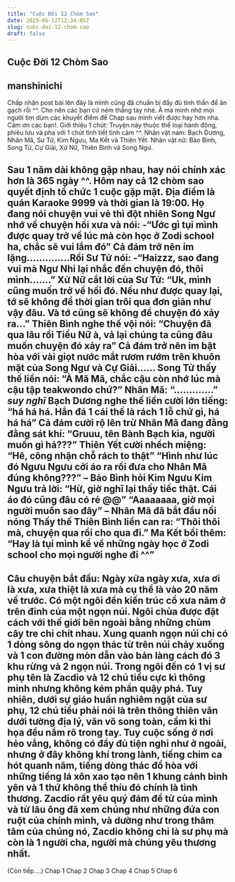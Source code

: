 ```yaml
---
title: "Cuộc Đời 12 Chòm Sao"
date: 2025-06-12T12:34:05Z
slug: cuoc-doi-12-chom-sao
draft: false
---
```


## Cuộc Đời 12 Chòm Sao

## manshinichi

Chấp nhận post bài lên đây là mình cũng đã chuẩn bị đầy đủ tinh thần để ăn gạch rồi ^^. Cho nên các bạn cứ ném thẳng tay nhé. À mà mình nhờ mọi người tìm dùm các khuyết điểm để Chap sau mình viết được hay hơn nha. Cảm ơn các bạn!.
Giới thiệu 1 chút: Truyện này thuộc thể loại hành động, phiêu lưu và pha với 1 chút tình tiết tình cảm ^^.
Nhân vật nam: Bạch Dương, Nhân Mã, Sư Tử, Kim Ngưu, Ma Kết và Thiên Yết.
Nhân vật nữ: Bảo Bình, Song Tử, Cự Giải, Xử Nữ, Thiên Bình và Song Ngư.
 
Sau 1 năm dài không gặp nhau, hay nói chính xác hơn là 365 ngày ^^. Hôm nay cả 12 chòm sao quyết định tổ chức 1 cuộc gặp mặt. Địa điểm là quán Karaoke 9999 và thời gian là 19:00.
Họ đang nói chuyện vui vẻ thì đột nhiên Song Ngư nhớ về chuyện hồi xưa và nói:
-“Ước gì tụi mình được quay trở về lúc mà còn học ở Zodi school ha, chắc sẽ vui lắm đó”
Cả đám trở nên im lặng…………..Rồi Sư Tử nói:
-“Haizzz, sao đang vui mà Ngư Nhi lại nhắc đến chuyện đó, thôi mình…….”
Xử Nữ cắt lời của Sư Tử: “Uk, mình cũng muốn trở về hồi đó. Nếu như được quay lại, tớ sẽ không để thời gian trôi qua đơn giản như vậy đâu. Và tớ cũng sẽ không để chuyện đó xảy ra…”
Thiên Bình nghe thế vội nói: “Chuyện đã qua lâu rồi Tiểu Nữ à, vả lại chúng ta cũng đâu muốn chuyện đó xảy ra”
Cả đám trở nên im bật hòa với vài giọt nước mắt rươm rướm trên khuôn mặt của Song Ngư và Cự Giải……
Song Tử thấy thế liền nói: “À Mã Mã, chắc cậu còn nhớ lúc mà cậu tập teakwondo chứ?”
Nhân Mã: “………….” *suy nghĩ*
Bạch Dương nghe thế liền cười lớn tiếng: “há há há. Hắn đá 1 cái thế là rách 1 lỗ chứ gì, há há há”
Cả đám cười rộ lên trừ Nhân Mã đang đằng đằng sát khí:
“Gruuu, tên Bành Bạch kia, người muốn gì hả???”
Thiên Yết cười nhếch miệng: “Hê, công nhận chỗ rách to thật”
“Hình như lúc đó Ngưu Ngưu cởi áo ra rồi đưa cho Nhân Mã đúng không???” – Bảo Bình hỏi Kim Ngưu
Kim Ngưu trả lời: “Hừ, giờ nghĩ lại thấy tiếc thật. Cái áo đó cũng đâu có rẻ @@”
“Aaaaaaaa, giờ mọi người muốn sao đây” – Nhân Mã đã bắt đầu nổi nóng
Thấy thế Thiên Bình liền can ra: “Thôi thôi mà, chuyện qua rồi cho qua đi.”
Ma Kết bồi thêm: “Hay là tụi mình kể về những ngày học ở Zodi school cho mọi người nghe đi ^^”
-------------------------------------------------------------------------------------
Câu chuyện bắt đầu:
Ngày xửa ngày xưa, xưa ơi là xưa, xưa thiệt là xưa mà cụ thể là vào 20 năm về trước. Có một ngôi đền kiến trúc cổ xưa năm ở trên đỉnh của một ngọn núi. Ngôi chùa được đặt cách với thế giới bên ngoài bằng những chùm cây tre chi chít nhau. Xung quanh ngọn núi chỉ có 1 dòng sông do ngọn thác từ trên núi chảy xuống và 1 con đường mòn dẫn vào bản làng cách đó 3 khu rừng và 2 ngọn núi. Trong ngôi đền có 1 vị sư phụ tên là Zacdio và 12 chú tiểu cực kì thông minh nhưng không kém phần quậy phá. Tuy nhiên, dưới sự giáo huấn nghiêm ngặt của sư phụ, 12 chú tiểu phải nói là trên thông thiên văn dưới tường địa lý, văn võ song toàn, cầm kì thi họa đều nắm rõ trong tay. Tuy cuộc sống ở nơi hẻo vắng, không có đầy đủ tiện nghi như ở ngoài, nhưng ở đây không khí trong lành, tiếng chim ca hót quanh năm, tiếng dòng thác đổ hòa với những tiếng lá xôn xao tạo nên 1 khung cảnh bình yên và 1 thứ không thể thíu đó chính là tình thương. Zacdio rất yêu quý đám để tử của mình và từ lâu ông đã xem chúng như những đứa con ruột của chính mình, và dường như trong thâm tâm của chúng nó, Zacdio không chỉ là sư phụ mà còn là 1 người cha, người mà chúng yêu thương nhất.
-----------------------------------------------------------------------
(Còn tiếp….)
Chap 1
Chap 2
Chap 3
Chap 4
Chap 5
Chap 6